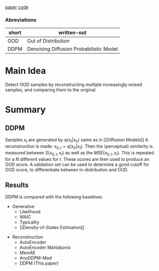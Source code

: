 [paper](https://openaccess.thecvf.com/content/CVPR2023W/VAND/papers/Graham_Denoising_Diffusion_Models_for_Out-of-Distribution_Detection_CVPRW_2023_paper.pdf)
[code](https://github.com/marksgraham/ddpm-ood)

### Abreviations
| short | written-out |
| -| -|
| OOD | Out of Distribution |
|DDPM | Denoising Diffusion Probabilistic Model |

# Main Idea
Detect OOD samples by reconstructing multiple increasingly noised samples, and comparing them to the original.

# Summary

## DDPM

Samples $x_t$ are generated by $q(x_t|x_0)$ same as in [[Diffusion Models]]
A reconstruction is made: $x_{0,t} = q(x_0|x_t)$.
Then the (perceptual) similarity is measured between $S(x_{0,t}, x_t)$ as well  as the $MSE(x_{0,t}, x_t)$.
This is repeated for a $N$ different values for $t$.
These scores are then used to produce an OOD score.
A validation set can be used to determine a good cutoff for OOD score, to differentiate between in-distribution and OOD.

## Results

DDPM is compared with the following baselines:
* Generative
	- Likelihood
	- WAIC
	- Typicality
	- [[Density-of-States Estimation]]
- Reconstruction
	- AutoEncoder
	- AutoEncoder Mahlabonis
	- MemAE
	- AnoDDPM-Mod
	- DDPM (This paper)

